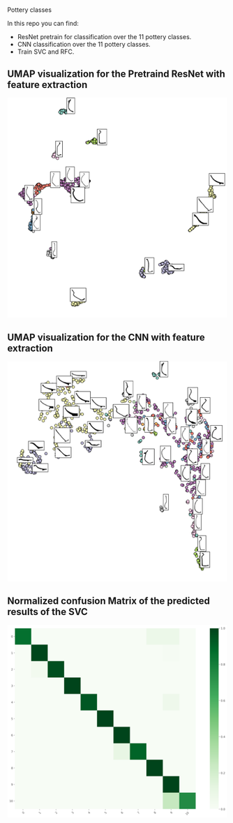 #

Pottery classes

In this repo you can find:

- ResNet pretrain for classification over the 11 pottery classes.
- CNN classification over the 11 pottery classes.
- Train SVC and RFC.

## UMAP visualization for the Pretraind ResNet with feature extraction
![](result_plot/resNet/unap_resnet.png)

## UMAP visualization for the CNN with feature extraction
![](result_plot/raw/unap_raw_224.png)

## Normalized confusion Matrix of the predicted results of the SVC
![](result_plot/resNet/svc_confusion_matrix_resnet.png)
